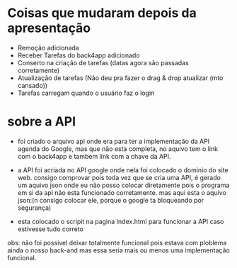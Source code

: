 # Coisas que mudaram depois da apresentação

- Remoção adicionada
- Receber Tarefas do back4app adicionado
- Conserto na criação de tarefas (datas agora são passadas corretamente)
- Atualização de tarefas (Não deu pra fazer o drag & drop atualizar (mto cansado))
- Tarefas carregam quando o usuário faz o login

# sobre a API

- foi criado o arquivo api onde era para ter a implementação da API agenda do Google, mas que não esta completa, no aquivo tem o link com o back4app e tambem link com a chave da API.
- a API foi acriada no API google onde nela foi colocado o dominio do site web. consigo comprovar pois toda vez que se cria uma API, é gerado um aquivo json onde eu não posso colocar diretamente pois o programa em si da api não esta funcionado corretamente. mas aqui esta o aquivo json:(n consigo colocar ele, porque o google ta bloqueando por segurança)

- esta colocado o scripit na pagina Index.html para funcionar a API caso estivesse tudo correto

obs: não foi possivel deixar totalmente funcional pois estava com ploblema ainda o nosso back-and mas essa seria mais ou menos uma implementação funcional.
